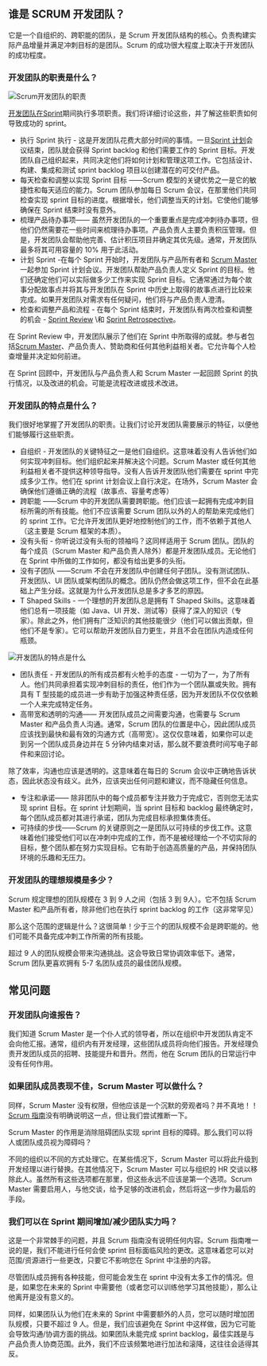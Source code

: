 ## 谁是 SCRUM 开发团队？

它是一个自组织的、跨职能的团队，是 Scrum 开发团队结构的核心。负责构建实际产品增量并满足冲刺目标的是团队。Scrum 的成功很大程度上取决于开发团队的成功程度。

### 开发团队的职责是什么？

![Scrum开发团队的职责](https://toolsqa.com/gallery/Agile%20-%20Scrum/1.Responsibilities%20of%20scrum%20development%20team.png)

[开发团队在Sprint](https://www.toolsqa.com/agile/scrum/sprint/)期间执行多项职责。我们将详细讨论这些，并了解这些职责如何导致成功的 sprint。

-   执行 Sprint 执行 - 这是开发团队花费大部分时间的事情。一旦[Sprint 计划](https://www.toolsqa.com/agile/scrum/sprint/)会议结束，团队就会获得 Sprint backlog 和他们需要工作的 Sprint 目标。开发团队自己组织起来，共同决定他们将如何计划和管理这项工作。它包括设计、构建、集成和测试 sprint backlog 项目以创建潜在的可交付产品。
-   每天检查和调整以实现 Sprint 目标 ——Scrum 模型的关键优势之一是它的敏捷性和每天适应的能力。Scrum 团队参加每日 Scrum 会议，在那里他们共同检查实现 sprint 目标的进度。根据增长，他们调整当天的计划。它使他们能够确保在 Sprint 结束时没有意外。
-   梳理产品待办事项—— 虽然开发团队的一个重要重点是完成冲刺待办事项，但他们仍然需要花一些时间来梳理待办事项。产品负责人主要负责积压管理。但是，开发团队会帮助他完善、估计积压项目并确定其优先级。通常，开发团队最多将其可用容量的 10% 用于此活动。
-   计划 Sprint -在每个 Sprint 开始时，开发团队与产品所有者和 [Scrum Master](https://www.toolsqa.com/agile/scrum/scrum-master/)一起参加 Sprint 计划会议。开发团队帮助产品负责人定义 Sprint 的目标。他们还确定他们可以实际做多少工作来实现 Sprint 目标。它通常通过为每个故事分配故事点并将其与开发团队在 Sprint 中历史上取得的故事点进行比较来完成。如果开发团队对需求有任何疑问，他们将与产品负责人澄清。
-   检查和调整产品和流程 - 在每个 Sprint 结束时，开发团队有两次检查和调整的机会 - [Sprint Review](https://www.toolsqa.com/agile/scrum/sprint-review/) \和 [Sprint Retrospective](https://www.toolsqa.com/agile/scrum/sprint-retrospective-meeting/)。

在 Sprint Review 中，开发团队展示了他们在 Sprint 中所取得的成就。参与者包括[Scrum Master](https://www.toolsqa.com/agile/scrum/scrum-master/)、产品负责人、赞助商和任何其他利益相关者。它允许每个人检查增量并决定如何前进。

在 Sprint 回顾中，开发团队与产品负责人和 Scrum Master 一起回顾 Sprint 的执行情况，以及改进的机会。可能是流程改进或技术改进。

### 开发团队的特点是什么？

我们很好地掌握了开发团队的职责。让我们讨论开发团队需要展示的特征，以便他们能够履行这些职责。

-   自组织 - 开发团队的关键特征之一是他们自组织。这意味着没有人告诉他们如何实现冲刺目标。他们组织起来并解决这个问题。Scrum Master 或任何其他利益相关者不提供这种领导指导。没有人告诉开发团队他们需要在 sprint 中完成多少工作。他们在 sprint 计划会议上自行决定。在场外，Scrum Master 会确保他们遵循正确的流程（故事点、容量考虑等）
-   跨职能 ——Scrum 中的开发团队需要跨职能。他们应该一起拥有完成冲刺目标所需的所有技能。他们不应该需要 Scrum 团队以外的人的帮助来完成他们的 sprint 工作。它允许开发团队更好地控制他们的工作，而不依赖于其他人（这主要是 Scrum 框架的本质）。
-   没有头衔 - 你听说过没有头衔的领袖吗？这同样适用于 Scrum 团队。团队的每个成员（Scrum Master 和产品负责人除外）都是开发团队成员。无论他们在 Sprint 中所做的工作如何，都没有给出更多的头衔。
-   没有子团队 ——Scrum 不会在开发团队中创建任何子团队。没有测试团队、开发团队、UI 团队或架构团队的概念。团队仍然会做这项工作，但不会在此基础上产生分歧。这就是为什么开发团队总是多才多艺的原因。
-   T Shaped Skills - 一个理想的开发团队总是拥有 T Shaped Skills。这意味着他们总有一项技能（如 Java、UI 开发、测试等）获得了深入的知识（专家）。除此之外，他们拥有广泛知识的其他技能很少（他们可以做出贡献，但他们不是专家）。它可以帮助开发团队自力更生，并且不会在团队内造成任何瓶颈。

![开发团队的特点是什么](https://toolsqa.com/gallery/Agile%20-%20Scrum/2.What%20are%20the%20Characteristics%20of%20the%20Development%20Team.png)

-   团队责任 - 开发团队的所有成员都有火枪手的态度 - 一切为了一，为了所有人。他们共同承担着实现冲刺目标的责任，他们作为一个团队赢或失败。拥有具有 T 型技能的成员进一步有助于加强这种责任感，因为开发团队不仅仅依赖一个人来完成特定任务。
-   高带宽和透明的沟通—— 开发团队成员之间需要沟通，也需要与 Scrum Master 和产品负责人沟通。通常，Scrum 团队的位置是中心，因此团队成员应该找到最快和最有效的沟通方式（高带宽）。这仅仅意味着，如果你可以走到另一个团队成员身边并在 5 分钟内结束对话，那么就不要浪费时间写电子邮件和来回讨论。

除了效率，沟通也应该是透明的。这意味着在每日的 Scrum 会议中正确地告诉状态，因此状态没有歧义。此外，应该突出任何问题和建议，而不隐藏任何信息。

-   专注和承诺—— 除非团队中的每个成员都专注并致力于完成它，否则您无法实现 sprint 目标。在 sprint 计划期间，当 sprint 目标和 backlog 最终确定时，每个团队成员都对其进行承诺，团队为完成目标承担集体责任。
-   可持续的步伐——Scrum 的关键原则之一是团队以可持续的步伐工作。这意味着他们接受他们可以在冲刺中完成的工作，而不是被经理给一个不切实际的目标，整个团队都在努力实现目标。它有助于创造高质量的产品，并保持团队环境的乐趣和无压力。

### 开发团队的理想规模是多少？

Scrum 规定理想的团队规模在 3 到 9 人之间（包括 3 到 9人）。它不包括 Scrum Master 和产品所有者，除非他们也在执行 sprint backlog 的工作（这非常罕见）

那么这个范围的逻辑是什么？这很简单！少于三个的团队规模不会是跨职能的。他们可能不具备完成冲刺工作所需的所有技能。

超过 9 人的团队规模会带来沟通挑战。这会导致日常协调效率低下。通常，Scrum 团队更喜欢拥有 5-7 名团队成员的最佳团队规模。

## 常见问题

### 开发团队向谁报告？

我们知道 Scrum Master 是一个仆人式的领导者，所以在组织中开发团队肯定不会向他汇报。通常，组织内有开发经理，这些团队成员将向他们报告。开发经理负责开发团队成员的招聘、技能提升和晋升。然而，他在 Scrum 团队的日常运行中没有任何作用。

### 如果团队成员表现不佳，Scrum Master 可以做什么？

同样，Scrum Master 没有权限，但他应该是一个沉默的旁观者吗？并不真地！！[Scrum 指南](https://www.toolsqa.com/agile/scrum/scrum-master/)没有明确说明这一点，但让我们尝试推断一下。

Scrum Master 的作用是消除阻碍团队实现 sprint 目标的障碍。那么我们可以将人或团队成员视为障碍吗？

不同的组织以不同的方式处理它。在某些情况下，Scrum Master 可以将此升级到开发经理以进行替换。在其他情况下，Scrum Master 可以与组织的 HR 交谈以移除此人。虽然所有这些选项都在那里，但这些永远不应该是第一个选项。Scrum Master 需要启用人，与他交谈，给予足够的改进机会，然后将这一步作为最后的手段。

### 我们可以在 Sprint 期间增加/减少团队实力吗？

这是一个非常棘手的问题，并且 Scrum 指南没有说明任何内容。Scrum 指南唯一说的是，我们不能进行任何会使 sprint 目标面临风险的更改。这意味着您可以对范围/资源进行一些更改，只要它不影响您在 Sprint 中注册的内容。

尽管团队成员拥有各种技能，但可能会发生在 sprint 中没有太多工作的情况。但是，如果您在未来的 Sprint 中需要他（或者您可以训练他学习其他技能），那么让他离开是没有意义的。

同样，如果团队认为他们在未来的 Sprint 中需要额外的人员，您可以随时增加团队规模，只要不超过 9 人。但是，我们应该避免在 Sprint 中这样做，因为它可能会导致沟通/协调方面的挑战。如果团队未能完成 sprint backlog，最佳实践是与产品负责人协商范围。此外，我们不应该频繁地进行加法和滚降，这往往会适得其反。